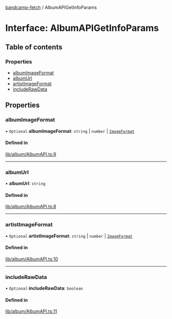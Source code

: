 [bandcamp-fetch](../README.md) / AlbumAPIGetInfoParams

# Interface: AlbumAPIGetInfoParams

## Table of contents

### Properties

- [albumImageFormat](AlbumAPIGetInfoParams.md#albumimageformat)
- [albumUrl](AlbumAPIGetInfoParams.md#albumurl)
- [artistImageFormat](AlbumAPIGetInfoParams.md#artistimageformat)
- [includeRawData](AlbumAPIGetInfoParams.md#includerawdata)

## Properties

### albumImageFormat

• `Optional` **albumImageFormat**: `string` \| `number` \| [`ImageFormat`](ImageFormat.md)

#### Defined in

[lib/album/AlbumAPI.ts:9](https://github.com/patrickkfkan/bandcamp-fetch/blob/7bb1899/src/lib/album/AlbumAPI.ts#L9)

___

### albumUrl

• **albumUrl**: `string`

#### Defined in

[lib/album/AlbumAPI.ts:8](https://github.com/patrickkfkan/bandcamp-fetch/blob/7bb1899/src/lib/album/AlbumAPI.ts#L8)

___

### artistImageFormat

• `Optional` **artistImageFormat**: `string` \| `number` \| [`ImageFormat`](ImageFormat.md)

#### Defined in

[lib/album/AlbumAPI.ts:10](https://github.com/patrickkfkan/bandcamp-fetch/blob/7bb1899/src/lib/album/AlbumAPI.ts#L10)

___

### includeRawData

• `Optional` **includeRawData**: `boolean`

#### Defined in

[lib/album/AlbumAPI.ts:11](https://github.com/patrickkfkan/bandcamp-fetch/blob/7bb1899/src/lib/album/AlbumAPI.ts#L11)
